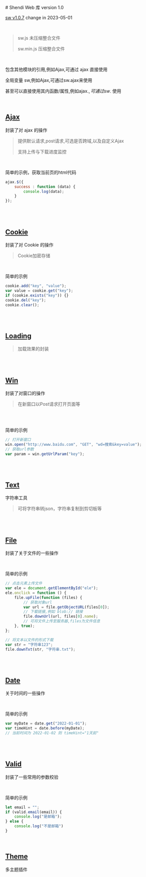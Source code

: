 ﻿﻿﻿﻿﻿﻿﻿﻿# Shendi Web 库
version 1.0

[sw v1.0.7](https://1711680493.github.io) change in 2023-05-01

<br>

>sw.js			未压缩整合文件
>
>sw.min.js	压缩整合文件

<br>

包含其他模块的引用,例如Ajax,可通过 ajax 直接使用

全局变量 sw,例如Ajax,可通过sw.ajax来使用

甚至可以直接使用其内函数/属性,例如ajax.$, 可通过 sw.$ 使用

<br>

## [Ajax](Ajax)
封装了对 ajax 的操作

>提供默认请求,post请求,可选是否跨域,以及自定义Ajax
>
>支持上传与下载进度监控

<br>

简单的示例，获取当前页的html代码

```javascript
ajax.$({
	success : function (data) {
		console.log(data);
	}
});
```

<br>

<br>

## [Cookie](Cookie)
封装了对 Cookie 的操作

>Cookie加密存储

<br>

简单的示例

```javascript
cookie.add("key", "value");
var value = cookie.get("key");
if (cookie.exists("key")) {}
cookie.del("key");
cookie.clear();
```

<br>

<br>

## [Loading](Loading)

>加载效果的封装

<br>

<br>

## [Win](Win)
封装了对窗口的操作

>在新窗口以Post请求打开页面等

<br>

<br>

简单的示例

```javascript
// 打开新窗口
win.open("http://www.baidu.com", "GET", "wd=搜索&key=value");
// 获取url参数
var param = win.getUrlParam("key");
```

<br>

<br>

## [Text](Text)

字符串工具

>可将字符串转json，字符串复制到剪切板等

<br>

<br>

## [File](File)

封装了关于文件的一些操作

<br>

简单的示例

```javascript
// 点击元素上传文件
var ele = document.getElementById("ele");
ele.onclick = function () {
    file.upFile(function (files) {
        // 获取对象url
        var url = file.getObjectURL(files[0]);
        // 下载链接,例如 blob:// 链接
        file.downUrl(url, files[0].name);
        // 可将文件上传至服务器,files为文件信息
    }, true);
};

// 将文本以文件的形式下载
var str = "字符串123";
file.downTxt(str, "字符串.txt");
```

<br>

<br>

## [Date](Date)

关于时间的一些操作

<br>

简单的示例

```javascript
var myDate = date.get("2022-01-01");
var timeHint = date.before(myDate);
// 当前时间为 2022-01-02 则 timeHint="1天前"
```

<br>

<br>

## [Valid](Valid)

封装了一些常用的参数校验

<br>

简单的示例

```javascript
let email = "";
if (valid.email(email)) {
    console.log("是邮箱");
} else {
    console.log("不是邮箱")
}
```

<br>

## [Theme](Theme)

多主题插件

<br>

<br>
